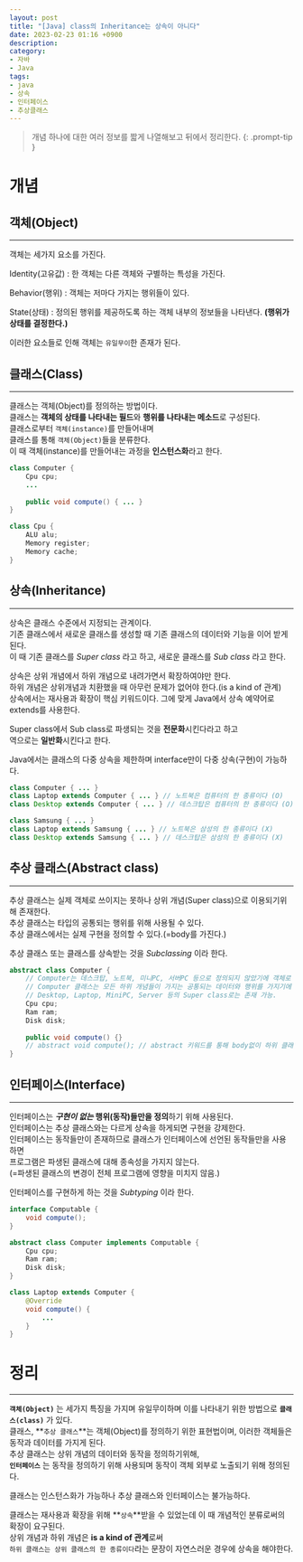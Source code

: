 ```yaml
---
layout: post
title: "[Java] class의 Inheritance는 상속이 아니다"
date: 2023-02-23 01:16 +0900
description: 
category:
- 자바
- Java
tags:
- java
- 상속
- 인터페이스
- 추상클래스
---
```

> 개념 하나에 대한 여러 정보를 짧게 나열해보고 뒤에서 정리한다.
{: .prompt-tip }
# 개념

## 객체(Object)
---
객체는 세가지 요소를 가진다.

Identity(고유값)
: 한 객체는 다른 객체와 구별하는 특성을 가진다. 

Behavior(행위) 
: 객체는 저마다 가지는 행위들이 있다.

State(상태) 
: 정의된 행위를 제공하도록 하는 객체 내부의 정보들을 나타낸다. **(행위가 상태를 결정한다.)**

이러한 요소들로 인해 객체는 `유일무이`한 존재가 된다.

## 클래스(Class)
---
클래스는 객체(Object)를 정의하는 방법이다.  
클래스는 **객체의 상태를 나타내는 필드**와 **행위를 나타내는 메소드**로 구성된다.   
클래스로부터 `객체(instance)`를 만들어내며   
클래스를 통해 `객체(Object)`들을 분류한다.   
이 때 객체(instance)를 만들어내는 과정을 **인스턴스화**라고 한다.  

```java
class Computer { 
    Cpu cpu;
    ...
    
    public void compute() { ... }
}

class Cpu {
    ALU alu;
    Memory register;
    Memory cache;
}
```

## 상속(Inheritance)
---
상속은 클래스 수준에서 지정되는 관계이다.   
기존 클래스에서 새로운 클래스를 생성할 때 기존 클래스의 데이터와 기능을 이어 받게 된다.  
이 때 기존 클래스를 _Super class_ 라고 하고, 새로운 클래스를 _Sub class_ 라고 한다.   

상속은 상위 개념에서 하위 개념으로 내려가면서 확장하여야만 한다.  
하위 개념은 상위개념과 치환했을 때 아무런 문제가 없어야 한다.(is a kind of 관계)  
상속에서는 재사용과 확장이 핵심 키워드이다.
그에 맞게 Java에서 상속 예약어로 extends를 사용한다.

Super class에서 Sub class로 파생되는 것을 **전문화**시킨다라고 하고  
역으로는 **일반화**시킨다고 한다.

Java에서는 클래스의 다중 상속을 제한하며 interface만이 다중 상속(구현)이 가능하다. 

```java
class Computer { ... }
class Laptop extends Computer { ... } // 노트북은 컴퓨터의 한 종류이다 (O)
class Desktop extends Computer { ... } // 데스크탑은 컴퓨터의 한 종류이다 (O)

class Samsung { ... }
class Laptop extends Samsung { ... } // 노트북은 삼성의 한 종류이다 (X)
class Desktop extends Samsung { ... } // 데스크탑은 삼성의 한 종류이다 (X)
```

## 추상 클래스(Abstract class)
---
추상 클래스는 실제 객체로 쓰이지는 못하나 상위 개념(Super class)으로 이용되기위해 존재한다.  
추상 클래스는 타입의 공통되는 행위를 위해 사용될 수 있다.   
추상 클래스에서는 실제 구현을 정의할 수 있다.(=body를 가진다.)  

추상 클래스 또는 클래스를 상속받는 것을 _Subclassing_ 이라 한다.

```java
abstract class Computer { 
    // Computer는 데스크탑, 노트북, 미니PC, 서버PC 등으로 정의되지 않았기에 객체로 사용하지 못한다.
    // Computer 클래스는 모든 하위 개념들이 가지는 공통되는 데이터와 행위를 가지기에
    // Desktop, Laptop, MiniPC, Server 등의 Super class로는 존재 가능.
    Cpu cpu;
    Ram ram;
    Disk disk;
    
    public void compute() {}
    // abstract void compute(); // abstract 키워드를 통해 body없이 하위 클래스에 구현을 강제할 수 있다.
}
```

## 인터페이스(Interface)
---
인터페이스는 **_구현이 없는_ 행위(동작)들만을 정의**하기 위해 사용된다.  
인터페이스는 추상 클래스와는 다르게 상속을 하게되면 구현을 강제한다.     
인터페이스는 동작들만이 존재하므로 클래스가 인터페이스에 선언된 동작들만을 사용하면   
프로그램은 파생된 클래스에 대해 종속성을 가지지 않는다.   
(=파생된 클래스의 변경이 전체 프로그램에 영향을 미치지 않음.) 

인터페이스를 구현하게 하는 것을 _Subtyping_ 이라 한다.

```java
interface Computable {
    void compute();
}

abstract class Computer implements Computable { 
    Cpu cpu;
    Ram ram;
    Disk disk;
}

class Laptop extends Computer {
    @Override
    void compute() {
        ...
    }
}
```

# 정리
---
**`객체(Object)`** 는 세가지 특징을 가지며 유일무이하며 이를 나타내기 위한 방법으로 **`클래스(class)`** 가 있다.  
클래스, **`추상 클래스`**는 객체(Object)를 정의하기 위한 표현법이며, 이러한 객체들은 동작과 데이터를 가지게 된다.  
추상 클래스는 상위 개념의 데이터와 동작을 정의하기위해,  
**`인터페이스`** 는 동작을 정의하기 위해 사용되며 동작이 객체 외부로 노출되기 위해 정의된다.  

클래스는 인스턴스화가 가능하나 추상 클래스와 인터페이스는 불가능하다.

클래스는 재사용과 확장을 위해 **`상속`**받을 수 있었는데 이 때 개념적인 분류로써의 확장이 요구된다.  
상위 개념과 하위 개념은 **is a kind of 관계**로써  
`하위 클래스는 상위 클래스의 한 종류이다`라는 문장이 자연스러운 경우에 상속을 해야한다.

